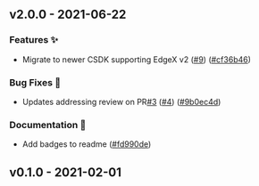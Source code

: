 
<a name="v2.0.0"></a>
## v2.0.0 - 2021-06-22
### Features ✨
- Migrate to newer CSDK supporting EdgeX v2 ([#9](https://github.com/edgexfoundry/device-coap-c/issues/9)) ([#cf36b46](https://github.com/edgexfoundry/device-coap-c/commits/cf36b46))
### Bug Fixes 🐛
- Updates addressing review on PR[#3](https://github.com/edgexfoundry/device-coap-c/issues/3) ([#4](https://github.com/edgexfoundry/device-coap-c/issues/4)) ([#9b0ec4d](https://github.com/edgexfoundry/device-coap-c/commits/9b0ec4d))
### Documentation 📖
- Add badges to readme ([#fd990de](https://github.com/edgexfoundry/device-coap-c/commits/fd990de))

<a name="v0.1.0"></a>
## v0.1.0 - 2021-02-01

[Unreleased]: https://github.com/edgexfoundry/device-coap-c/compare/x.y.z...HEAD
[x.y.z]: https://github.com/edgexfoundry/device-coap-c/compare/v0.1.0...x.y.z
